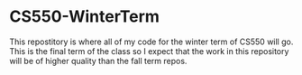 # CS550-WinterTerm
This repostitory is where all of my code for the winter term of CS550 will go. This is the final term of the class so I expect that the work in this repository will be of higher quality than the fall term repos.
